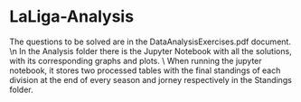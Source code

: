 # LaLiga-Analysis

The questions to be solved are in the DataAnalysisExercises.pdf document. \n
In the Analysis folder there is the Jupyter Notebook with all the solutions, with its corresponding graphs and plots. \\
When running the jupyter notebook, it stores two processed tables with the final standings of each division at the end of every season and jorney respectively in the Standings folder.

